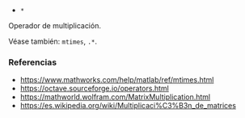 * `*`

Operador de multiplicación.

Véase también: `mtimes`, `.*`.

### Referencias

* https://www.mathworks.com/help/matlab/ref/mtimes.html
* https://octave.sourceforge.io/operators.html
* https://mathworld.wolfram.com/MatrixMultiplication.html
* https://es.wikipedia.org/wiki/Multiplicaci%C3%B3n_de_matrices
